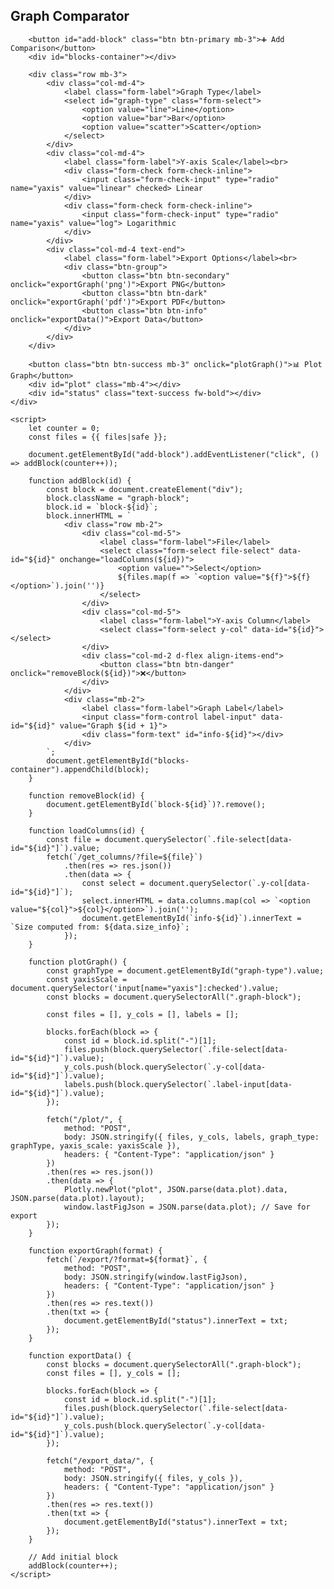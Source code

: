 <!DOCTYPE html>
<html lang="en">
<head>
    <meta charset="UTF-8">
    <title>Graph Comparator</title>
    <script src="https://cdn.plot.ly/plotly-latest.min.js"></script>
    <link href="https://cdn.jsdelivr.net/npm/bootstrap@5.3.0/dist/css/bootstrap.min.css" rel="stylesheet">
    <link href="{% static 'data_analyzer/style.css' %}" rel="stylesheet">
</head>
<body class="bg-light">
    <div class="container mt-4">
        <h2 class="text-center mb-4">Graph Comparator</h2>

        <button id="add-block" class="btn btn-primary mb-3">➕ Add Comparison</button>
        <div id="blocks-container"></div>

        <div class="row mb-3">
            <div class="col-md-4">
                <label class="form-label">Graph Type</label>
                <select id="graph-type" class="form-select">
                    <option value="line">Line</option>
                    <option value="bar">Bar</option>
                    <option value="scatter">Scatter</option>
                </select>
            </div>
            <div class="col-md-4">
                <label class="form-label">Y-axis Scale</label><br>
                <div class="form-check form-check-inline">
                    <input class="form-check-input" type="radio" name="yaxis" value="linear" checked> Linear
                </div>
                <div class="form-check form-check-inline">
                    <input class="form-check-input" type="radio" name="yaxis" value="log"> Logarithmic
                </div>
            </div>
            <div class="col-md-4 text-end">
                <label class="form-label">Export Options</label><br>
                <div class="btn-group">
                    <button class="btn btn-secondary" onclick="exportGraph('png')">Export PNG</button>
                    <button class="btn btn-dark" onclick="exportGraph('pdf')">Export PDF</button>
                    <button class="btn btn-info" onclick="exportData()">Export Data</button>
                </div>
            </div>
        </div>

        <button class="btn btn-success mb-3" onclick="plotGraph()">📊 Plot Graph</button>
        <div id="plot" class="mb-4"></div>
        <div id="status" class="text-success fw-bold"></div>
    </div>

    <script>
        let counter = 0;
        const files = {{ files|safe }};

        document.getElementById("add-block").addEventListener("click", () => addBlock(counter++));

        function addBlock(id) {
            const block = document.createElement("div");
            block.className = "graph-block";
            block.id = `block-${id}`;
            block.innerHTML = `
                <div class="row mb-2">
                    <div class="col-md-5">
                        <label class="form-label">File</label>
                        <select class="form-select file-select" data-id="${id}" onchange="loadColumns(${id})">
                            <option value="">Select</option>
                            ${files.map(f => `<option value="${f}">${f}</option>`).join('')}
                        </select>
                    </div>
                    <div class="col-md-5">
                        <label class="form-label">Y-axis Column</label>
                        <select class="form-select y-col" data-id="${id}"></select>
                    </div>
                    <div class="col-md-2 d-flex align-items-end">
                        <button class="btn btn-danger" onclick="removeBlock(${id})">❌</button>
                    </div>
                </div>
                <div class="mb-2">
                    <label class="form-label">Graph Label</label>
                    <input class="form-control label-input" data-id="${id}" value="Graph ${id + 1}">
                    <div class="form-text" id="info-${id}"></div>
                </div>
            `;
            document.getElementById("blocks-container").appendChild(block);
        }

        function removeBlock(id) {
            document.getElementById(`block-${id}`)?.remove();
        }

        function loadColumns(id) {
            const file = document.querySelector(`.file-select[data-id="${id}"]`).value;
            fetch(`/get_columns/?file=${file}`)
                .then(res => res.json())
                .then(data => {
                    const select = document.querySelector(`.y-col[data-id="${id}"]`);
                    select.innerHTML = data.columns.map(col => `<option value="${col}">${col}</option>`).join('');
                    document.getElementById(`info-${id}`).innerText = `Size computed from: ${data.size_info}`;
                });
        }

        function plotGraph() {
            const graphType = document.getElementById("graph-type").value;
            const yaxisScale = document.querySelector('input[name="yaxis"]:checked').value;
            const blocks = document.querySelectorAll(".graph-block");

            const files = [], y_cols = [], labels = [];

            blocks.forEach(block => {
                const id = block.id.split("-")[1];
                files.push(block.querySelector(`.file-select[data-id="${id}"]`).value);
                y_cols.push(block.querySelector(`.y-col[data-id="${id}"]`).value);
                labels.push(block.querySelector(`.label-input[data-id="${id}"]`).value);
            });

            fetch("/plot/", {
                method: "POST",
                body: JSON.stringify({ files, y_cols, labels, graph_type: graphType, yaxis_scale: yaxisScale }),
                headers: { "Content-Type": "application/json" }
            })
            .then(res => res.json())
            .then(data => {
                Plotly.newPlot("plot", JSON.parse(data.plot).data, JSON.parse(data.plot).layout);
                window.lastFigJson = JSON.parse(data.plot); // Save for export
            });
        }

        function exportGraph(format) {
            fetch(`/export/?format=${format}`, {
                method: "POST",
                body: JSON.stringify(window.lastFigJson),
                headers: { "Content-Type": "application/json" }
            })
            .then(res => res.text())
            .then(txt => {
                document.getElementById("status").innerText = txt;
            });
        }

        function exportData() {
            const blocks = document.querySelectorAll(".graph-block");
            const files = [], y_cols = [];

            blocks.forEach(block => {
                const id = block.id.split("-")[1];
                files.push(block.querySelector(`.file-select[data-id="${id}"]`).value);
                y_cols.push(block.querySelector(`.y-col[data-id="${id}"]`).value);
            });

            fetch("/export_data/", {
                method: "POST",
                body: JSON.stringify({ files, y_cols }),
                headers: { "Content-Type": "application/json" }
            })
            .then(res => res.text())
            .then(txt => {
                document.getElementById("status").innerText = txt;
            });
        }

        // Add initial block
        addBlock(counter++);
    </script>
</body>
</html>
